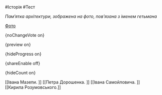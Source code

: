 #Історія #Тест

*Пам’ятка архітектури, зображена на фото, пов’язана з іменем гетьмана*

[Фото](https://zno.osvita.ua//doc/images/znotest/101/10139/44.png)

{noChangeVote on}

{preview on}

{hideProgress on}

{shareEnable off}

{hideCount on}

[[Івана Мазепи. ]]
[[Петра Дорошенка. ]]
[[Івана Самойловича. ]]
[[Кирила Розумовського.]]
